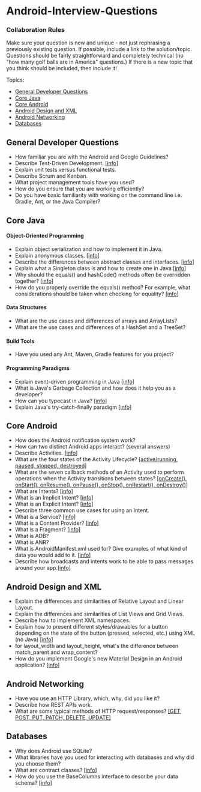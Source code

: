 Android-Interview-Questions
===========================
### Collaboration Rules
<p>Make sure your question is new and unique - not just rephrasing a previously existing question. If possible, include a link to the solution/topic. Questions should be fairly straightforward and completely technical (no "how many golf balls are in America" questions.) If there is a new topic that you think should be included, then include it!</p>

Topics:
* <a href="#general-developer-questions">General Developer Questions</a>
* <a href="#core-java">Core Java</a>
* <a href="#core-android">Core Android</a>
* <a href="#android-design-and-xml">Android Design and XML</a>
* <a href="#android-networking">Android Networking</a>
* <a href="#databases">Databases</a>

## General Developer Questions
* How familiar you are with the Android and Google Guidelines?
* Describe Test-Driven Development. [[info]](http://en.wikipedia.org/wiki/Test-driven_development)
* Explain unit tests versus functional tests.
* Describe Scrum and Kanban.
* What project management tools have you used?
* How do you ensure that you are working efficiently?
* Do you have basic familiarity with working on the command line i.e. Gradle, Ant, or the Java Compiler?

## Core Java
#### Object-Oriented Programming
* Explain object serialization and how to implement it in Java.
* Explain anonymous classes. [[info]](http://docs.oracle.com/javase/tutorial/java/javaOO/anonymousclasses.html)
* Describe the differences between abstract classes and interfaces. [[info]](http://www.javaworld.com/article/2077421/learn-java/abstract-classes-vs-interfaces.html)
* Explain what a Singleton class is and how to create one in Java [[info]](http://www.javaworld.com/article/2073352/core-java/simply-singleton.html)
* Why should the equals() and hashCode() methods often be overridden together? [[info]](http://stackoverflow.com/questions/2265503/why-do-i-need-to-override-the-equals-and-hashcode-methods-in-java/2265637#2265637)
* How do you properly override the equals() method? For example, what considerations should be taken when checking for equality? [[info]](http://www.geeksforgeeks.org/overriding-equals-method-in-java/)

#### Data Structures
* What are the use cases and differences of arrays and ArrayLists?
* What are the use cases and differences of a HashSet and a TreeSet?

#### Build Tools
* Have you used any Ant, Maven, Gradle features for you project?

#### Programming Paradigms
* Explain event-driven programming in Java [[info]](http://en.wikibooks.org/wiki/Java_Programming/Event_Handling)
* What is Java's Garbage Collection and how does it help you as a developer?
* How can you typecast in Java? [[info]](http://www.studytonight.com/java/type-casting-in-java)
* Explain Java's try-catch-finally paradigm [[info]](http://www.studytonight.com/java/type-casting-in-java)

## Core Android
* How does the Android notification system work?
* How can two distinct Android apps interact? (several answers)
* Describe Activities. [[info]](http://developer.android.com/reference/android/app/Activity.html)
* What are the four states of the Activity Lifecycle? [[active/running, paused, stopped, destroyed]](#)
* What are the seven callback methods of an Activity used to perform operations when the Activity transitions between states? [[onCreate(), onStart(), onResume(), onPause(), onStop(), onRestart(), onDestroy()]]()
* What are Intents? [[info]](http://developer.android.com/guide/components/intents-filters.html)
* What is an Implicit Intent? [[info]](http://developer.android.com/guide/components/intents-filters.html)
* What is an Explicit Intent? [[info]](http://developer.android.com/guide/components/intents-filters.html)
* Describe three common use cases for using an Intent.
* What is a Service? [[info]](http://developer.android.com/guide/components/services.html)
* What is a Content Provider? [[info]](http://developer.android.com/guide/topics/providers/content-providers.html)
* What is a Fragment? [[info]](http://developer.android.com/guide/components/fragments.html)
* What is ADB?
* What is ANR?
* What is AndroidManifest.xml used for? Give examples of what kind of data you would add to it. [[info]](http://developer.android.com/guide/topics/manifest/manifest-intro.html)
* Describe how broadcasts and intents work to be able to pass messages around your app.[[info]](http://www.techotopia.com/index.php/Android_Broadcast_Intents_and_Broadcast_Receivers)

## Android Design and XML
* Explain the differences and similarities of Relative Layout and Linear Layout.
* Explain the differences and similarities of List Views and Grid Views.
* Describe how to implement XML namespaces.
* Explain how to present different styles/drawables for a button depending
on the state of the button (pressed, selected, etc.) using XML (no Java) [[info]](http://developer.android.com/guide/topics/resources/drawable-resource.html#StateList)
* for layout_width and layout_height, what's the difference between match_parent and wrap_content?
* How do you implement Google's new Material Design in an Android application? [[info]](https://developer.android.com/training/material/get-started.html)

## Android Networking
* Have you use an HTTP Library, which, why, did you like it?
* Describe how REST APIs work.
* What are some typical methods of HTTP request/responses? [[GET, POST, PUT, PATCH, DELETE, UPDATE]]()

## Databases
* Why does Android use SQLite?
* What libraries have you used for interacting with databases and why did you choose them?
* What are contract classes? [[info]](http://developer.android.com/training/basics/data-storage/databases.html)
* How do you use the BaseColumns interface to describe your data schema? [[info]](http://developer.android.com/training/basics/data-storage/databases.html)